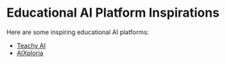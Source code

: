# Educational AI Platform Inspirations

Here are some inspiring educational AI platforms:

- [Teachy AI](https://teachy.ai/home?gad_source=1&gad_campaignid=22795046551&gbraid=0AAAAAqkDyim3dYmLQ1E6Ry6IFx9aIk621&gclid=CjwKCAjw-svEBhB6EiwAEzSdrsyNsV1udbCrWz9PL5kVJOzANCGViBsR0zRi7bXOtj7lEHs4LDBxUhoChWsQAvD_BwE)
- [AIXploria](https://www.aixploria.com/)